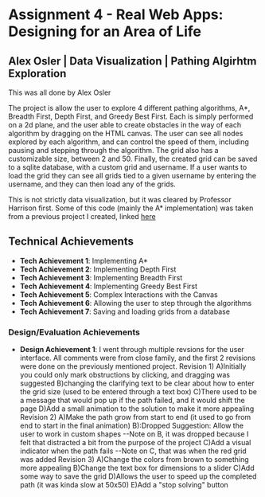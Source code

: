 Assignment 4 - Real Web Apps: Designing for an Area of Life  
===
## Alex Osler | Data Visualization | Pathing Algirhtm Exploration
This was all done by Alex Osler

The project is allow the user to explore 4 different pathing algorithms,
A*, Breadth First, Depth First, and Greedy Best First. Each is simply
performed on a 2d plane, and the user able to create obstacles in the 
way of each algorithm by dragging on the HTML canvas. The user can see
all nodes explored by each algorithm, and can control the speed of them,
including pausing and stepping through the algorithm. The grid also has a
customizable size, between 2 and 50. Finally, the created grid can be saved
to a sqlite database, with a custom grid and username. If a user wants to load
the grid they can see all grids tied to a given username by entering the username,
and they can then load any of the grids.

This is not strictly data visualization, but it was cleared by Professor Harrison first.
Some of this code (mainly the A* implementation) was taken from a previous project
I created, linked [here](https://github.com/aposler/JavaScript_Project)

## Technical Achievements
- **Tech Achievement 1**: Implementing A*
- **Tech Achievement 2**: Implementing Depth First 
- **Tech Achievement 3**: Implementing Breadth First
- **Tech Achievement 4**: Implementing Greedy Best First
- **Tech Achievement 5**: Complex Interactions with the Canvas
- **Tech Achievement 6**: Allowing the user to step through the algorithms
- **Tech Achievement 7**: Saving and loading grids from a database

### Design/Evaluation Achievements
- **Design Achievement 1**: I went through multiple revsions for the user interface.
All comments were from close family, and the first 2 revisions were done on the previously mentioned project.
Revision 1)
A)Initially you could only mark obstructions by clicking, and dragging was suggested
B)changing the clarifying text to be clear about how to enter the grid size (used to be entered through a text box)
C)There used to be a message that would pop up if the path failed, and it would shift the page
D)Add a small animation to the solution to make it more appealing
Revision 2)
A)Make the path grow from start to end (it used to go from end to start in the final animation)
B):Dropped Suggestion: Allow the user to work in custom shapes
--Note on B, it was dropped because I felt that distracted a bit from the purpose of the project
C)Add a visual indicator when the path fails
--Note on C, that was when the red grid was added
Revision 3)
A)Change the colors from brown to something more appealing
B)Change the text box for dimensions to a slider
C)Add some way to save the grid
D)Allows the user to speed up the completed path (it was kinda slow at 50x50)
E)Add a "stop solving" button